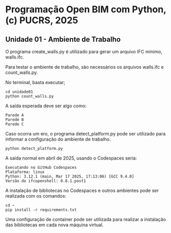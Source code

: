 # Programação Open BIM com Python, (c) PUCRS, 2025

## Unidade 01 - Ambiente de Trabalho

O programa create_walls.py é utilizado para gerar um arquivo IFC mínimo, walls.ifc.

Para testar o ambiente de trabalho, são necessários os arquivos walls.ifc e count_walls.py.

No terminal, basta executar;

```
cd unidade01
python count_walls.py
```

A saída esperada deve ser algo como:
```
Parede A
Parede B
Parede C
```
Caso ocorra um ero, o programa detect_platform.py pode ser utilizado para informar a configuração do ambiente de trabalho.

```
python detect_platform.py
```

A saída normal em abril de 2025, usando o Codespaces seria:

```
Executando no GitHub Codespaces
Plataforma: linux
Python: 3.12.1 (main, Mar 17 2025, 17:13:06) [GCC 9.4.0]
Versão do ifcopenshell: 0.8.1.post1
```

A instalação de bibliotecas no Codespaces e outros ambientes pode ser realizada com os comandos:

```
cd ~
pip install -r requirements.txt
```

Uma configuração de container pode ser utilizada para realizar a instalação das bibliotecas em cada nova máquina virtual.